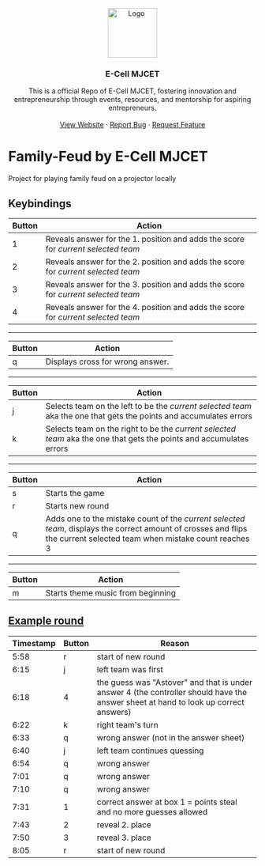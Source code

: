 <div align="center">
  <a href="https://github.com/othneildrew/Best-README-Template">
    <img src="public/assets/Logo/logo-big-colour.png" alt="Logo" height=100>
  </a>

  <h3 align="center">E-Cell MJCET</h3>

  <p align="center">
	  This is a official Repo of E-Cell MJCET, fostering innovation and entrepreneurship through events, resources, and mentorship for aspiring entrepreneurs.
    <br />
    <br />
    <a href="https://ecellmjcet.com">View Website</a>
    ·
    <a href="https://github.com/E-Cell-MJCET/FamilyFued/blob/main/.github/ISSUE_TEMPLATE/bug_report.md">Report Bug</a>
    ·
    <a href="https://github.com/E-Cell-MJCET/FamilyFued/blob/main/.github/ISSUE_TEMPLATE/feature_request.md">Request Feature</a>
  </p>
</div>

# Family-Feud by E-Cell MJCET
Project for playing family feud on a projector locally

## Keybindings

Button | Action
 --- | ---
1 | Reveals answer for the 1. position and adds the score for *current selected team*
2 | Reveals answer for the 2. position and adds the score for *current selected team*
3 | Reveals answer for the 3. position and adds the score for *current selected team*
4 | Reveals answer for the 4. position and adds the score for *current selected team*

---

Button | Action
 --- | ---
q | Displays cross for wrong answer.

---

Button | Action
 --- | ---
j | Selects team on the left to be the *current selected team* aka the one that gets the points and accumulates errors
k | Selects team on the right to be the *current selected team* aka the one that gets the points and accumulates errors


---

Button | Action
 --- | ---
s | Starts the game
r | Starts new round
q | Adds one to the mistake count of the *current selected team*, displays the correct amount of crosses and flips the current selected team when mistake count reaches 3

---

Button | Action
 --- | ---
m | Starts theme music from beginning

## [Example round](https://youtu.be/qCEDfP0quNU?t=6m5s)
Timestamp | Button | Reason
--- | --- | ---
5:58 | r | start of new round
6:15 | j | left team was first
6:18 | 4 | the guess was "Astover" and that is under answer 4 (the controller should have the answer sheet at hand to look up correct answers) 
6:22 | k | right team's turn
6:33 | q | wrong answer (not in the answer sheet)
6:40 | j | left team continues quessing
6:54 | q | wrong answer
7:01 | q | wrong answer
7:10 | q | wrong answer
7:31 | 1 | correct answer at box 1 = points steal and no more guesses allowed
7:43 | 2 | reveal 2. place
7:50 | 3 | reveal 3. place
8:05 | r | start of new round




